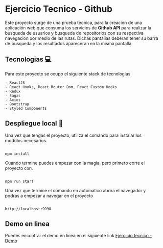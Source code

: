 # Ejercicio Tecnico - Github

Este proyecto surge de una prueba tecnica, para la creacion de una aplicación web que consuma los servicios de **Github API** para realizar la busqueda de usuarios y busqueda de repositorios con su respectiva navegacion por medio de las rutas. Dichas pantallas deberan tener su barra de busqueda y los resultados apareceran en la misma pantalla.

## Tecnologias :computer:

Para este proyecto se ocupo el siguiente stack de tecnologias

```
- ReactJS
- React Hooks, React Router Dom, React Custom Hooks
- Redux
- Sagas
- Axios
- Bootstrap
- Styled Components
```

## Despliegue local 🚀

Una vez que tengas el proyecto, utiliza el comando para instalar los modulos necesarios.

```

npm install

```

Cuando termine puedes empezar con la magia, pero primero corre el proyecto con.

```

npm run start

```

Una vez que termine el comando en automatico abrira el navegador y podras a empezar a navegar en el proyecto

```

http://localhost:9998

```

## Demo en linea

Puedes encontrar el demo en linea en el siguiente link [Ejercicio tecnico - Demo](https://profesional.danieltorrez.com/ejGitHub/)

